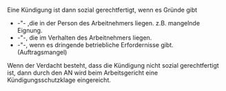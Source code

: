 Eine Kündigung ist dann sozial gerechtfertigt, wenn es Gründe gibt

- -"- ,die in der Person des Arbeitnehmers liegen. z.B. mangelnde Eignung.
- -"-, die im Verhalten des Arbeitnehmers liegen. 
- -"-, wenn es dringende betriebliche Erfordernisse gibt. (Auftragsmangel)

Wenn der Verdacht besteht, dass die Kündigung nicht sozial gerechtfertigt ist, dann durch den AN wird beim Arbeitsgericht eine Kündigungsschutzklage eingereicht.

